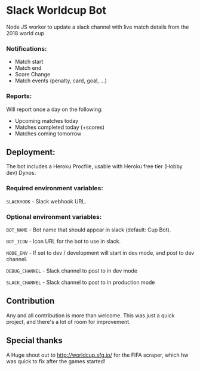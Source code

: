 # Slack Worldcup Bot

Node JS worker to update a slack channel with live match details from the 2018 world cup

### Notifications:
- Match start
- Match end
- Score Change
- Match events (penalty, card, goal, ...)

### Reports: 
Will report once a day on the following:
- Upcoming matches today
- Matches completed today (+scores)
- Matches coming tomorrow

## Deployment:

The bot includes a Heroku Procfile, usable with Heroku free tier (Hobby dev) Dynos.

### Required environment variables:

`SLACKHOOK` - Slack webhook URL.

### Optional environment variables:

`BOT_NAME` - Bot name that should appear in slack (default: Cup Bot). 

`BOT_ICON` - Icon URL for the bot to use in slack.

`NODE_ENV` - If set to dev / development will start in dev mode, and post to dev channel.

`DEBUG_CHANNEL` - Slack channel to post to in dev mode

`SLACK_CHANNEL` - Slack channel to post to in production mode

## Contribution

Any and all contribution is more than welcome.
This was just a quick project, and there's a lot of room for improvement.

## Special thanks

A Huge shout out to http://worldcup.sfg.io/ for the FIFA scraper, which hw was quick to fix after the games started!